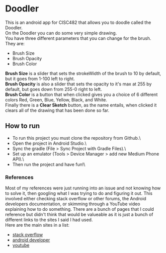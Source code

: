 # Doodler
This is an android app for CISC482 that allows you to doodle called the Doodler.\
On the Doodler you can do some very simple drawing.\
You have three different parameters that you can change for the brush.\
They are:
- Brush Size
- Brush Opacity
- Brush Color

**Brush Size** is a slider that sets the strokeWidth of the brush to 10 by default, but it goes from 1-100 left to right.\
**Brush Opacity** is also a slider that sets the opacity to it's max at 255 by default, but goes down from 255-0 right to left.\
**Brush Color** is a button that when clicked gives you a choice of 6 different colors Red, Green, Blue, Yellow, Black, and White.\
Finally there is a **Clear Sketch** button, as the name entails, when clicked it clears all of the drawing that has been done so far.

## How to run
- To run this project you must clone the repository from Github.\
- Open the project in Android Studio.\
- Sync the gradle (File > Sync Project with Gradle Files).\
- Set up an emulator (Tools > Device Manager > add new Medium Phone API).\
- Then run the project and have fun!\

### References
Most of my references were just running into an issue and not knowing how to solve it, then googling what I was trying to do and figuring it out. This involved either checking stack overflow or other forums, the Android developers documentation, or skimming through a YouTube video explaining how to do something. There are a bunch of pages that I could reference but didn't think that would be valueable as it is just a bunch of different links to the sites I said I had used.\
Here are the main sites in a list:
- [stack overflow](https://stackoverflow.com/)
- [android developer](https://developer.android.com/)
- [youtube](https://www.youtube.com/)
